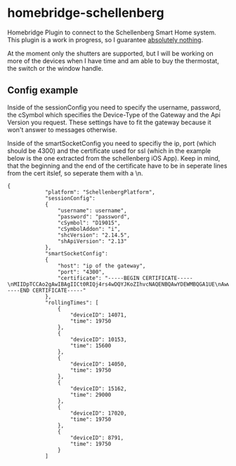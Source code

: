 # homebridge-schellenberg
Homebridge Plugin to connect to the Schellenberg Smart Home system. This plugin is a work in progress, so I guarantee [absolutely nothing](https://g.redditmedia.com/FuqGGUPh2r8D5y9joV5UzJLme-Q5KVUq-SQYaJrVOvE.gif?fm=mp4&mp4-fragmented=false&s=438fcd921c022aae00a9814e6f436dac). 

At the moment only the shutters are supported, but I will be working on more of the devices when I have time and am able to buy the thermostat, the switch or the window handle.

## Config example
Inside of the sessionConfig you need to specify the username, password, the cSymbol which specifies the Device-Type of the Gateway and the Api Version you request. These settings have to fit the gateway because it won't answer to messages otherwise.

Inside of the smartSocketConfig you need to specifiy the ip, port (which should be 4300) and the certificate used for ssl (which in the example below is the one extracted from the schellenberg iOS App). Keep in mind, that the beginning and the end of the certificate have to be in seperate lines from the cert itslef, so seperate them with a \n.

```
{
            "platform": "SchellenbergPlatform",
            "sessionConfig":
            {
                "username": username",
                "password": "password",
                "cSymbol": "D19015",
                "cSymbolAddon": "i",
                "shcVersion": "2.14.5",
                "shApiVersion": "2.13"
            },
            "smartSocketConfig":
            {
                "host": "ip of the gateway",
                "port": "4300",
                "certificate": "-----BEGIN CERTIFICATE-----\nMIIDpTCCAo2gAwIBAgIICt0RIQj4rs4wDQYJKoZIhvcNAQENBQAwYDEWMBQGA1UE\nAwwNZW5leG9tYS1yb290MjETMBEGA1UECgwKZW5leG9tYSBBRzEWMBQGA1UEBwwN\nT2VybGluZ2hhdXNlbjEMMAoGA1UECAwDTlJXMQswCQYDVQQGEwJERTAeFw0xNjEw\nMjcwNzU4MjZaFw0zNjEwMjcwNzU4MjZaMGAxFjAUBgNVBAMMDWVuZXhvbWEtcm9v\ndDIxEzARBgNVBAoMCmVuZXhvbWEgQUcxFjAUBgNVBAcMDU9lcmxpbmdoYXVzZW4x\nDDAKBgNVBAgMA05SVzELMAkGA1UEBhMCREUwggEiMA0GCSqGSIb3DQEBAQUAA4IB\nDwAwggEKAoIBAQC2vOt1yNINfhjmbNvRgi3jqTOYvlpyN0Av1GTKpSPNOOPgAGk+\neHSmp0hYTv3nBlRVii9Nk01JGPqJ9lwChzqWiTsd4P16RIzd+zD844ali36ErgJF\ncexPWsQr0S3pCj9f42DGXaKj6oyh5E4DRkCBQVSpMq1N6+PvaE3OFQ22feFdogoK\nQ5UAyTFUbiUSegkYYA0BmFT/s8EuCR/brkzsnuGZayEuOzsr43mnM4K+vhoYcfQJ\nure+bxmX6IdCk9hmPWuTWiia0FU9D8ji76FYHvqcCbcmuF5OMPKZMfvI/ZUUpAdk\ndaE0EF/c98cmlUH7ENSgrCTm87r4OqfAc3nHAgMBAAGjYzBhMA8GA1UdEwEB/wQF\nMAMBAf8wHwYDVR0jBBgwFoAUtfMSXYZtNoCKmyteKTbltqhiYn8wHQYDVR0OBBYE\nFLXzEl2GbTaAipsrXik25baoYmJ/MA4GA1UdDwEB/wQEAwIBhjANBgkqhkiG9w0B\nAQ0FAAOCAQEAWulfbz+++2h5UenfIkEvY8p5Ye1Nsk7rkNUAROCrsleeoJgGDF/i\nmJSZ2yIhIpZISesW0T96pqzHJYzKucO4lct+K2nPrxXdF7vK9U61fp5tdCQqRwop\nevPKYAfdhyLERPV01xaFwPzO2xnXBcZHk25L7Yrhuwd2rjRPJ9ObVlfgBqQGvJie\nIyZ6XzsoAOHbEXdeodRg8LJSU5cWKgSqJ2PjVc+sVsixao0keNcKX0nwKRSRUvCd\naEnBwKdjQdoUYqfnfCKrMwZRHn/ILuZ1qMWrsVPUlfwDGJf7GybvqVxIJjrDjF7+\nSwrYYoRq7ApJQPkqU0Gt8UIGW7Hluh8QzQ==\n-----END CERTIFICATE-----"
            },
            "rollingTimes": [
                {
                    "deviceID": 14071,
                    "time": 19750
                },
                {
                    "deviceID": 10153,
                    "time": 15600
                },
                {
                    "deviceID": 14050,
                    "time": 19750
                },
                {
                    "deviceID": 15162,
                    "time": 29000
                },
                {
                    "deviceID": 17020,
                    "time": 19750
                },
                {
                    "deviceID": 8791,
                    "time": 19750
                }
            ]
```

